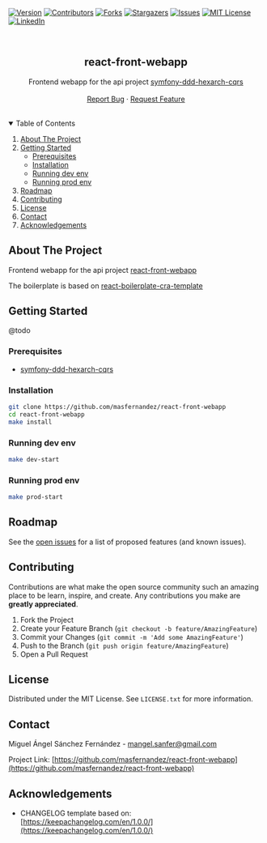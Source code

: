 [![Version][version-shield]][version]
[![Contributors][contributors-shield]][contributors-url]
[![Forks][forks-shield]][forks-url]
[![Stargazers][stars-shield]][stars-url]
[![Issues][issues-shield]][issues-url]
[![MIT License][license-shield]][license-url]
[![LinkedIn][linkedin-shield]][linkedin-url]


<br />

<h2 align="center">react-front-webapp</h3>
<p align="center">
    Frontend webapp for the api project <a href="https://github.com/masfernandez/symfony-ddd-hexarch-cqrs">symfony-ddd-hexarch-cqrs</a>
    <br /><br />
    <a href="https://github.com/masfernandez/react-front-webapp/issues">Report Bug</a>
    ·
    <a href="https://github.com/masfernandez/react-front-webapp/issues">Request Feature</a>
</p>

<br />

<details open="open">
  <summary>Table of Contents</summary>
  <ol>
    <li>
      <a href="#about-the-project">About The Project</a>
    </li>
    <li>
      <a href="#getting-started">Getting Started</a>
      <ul>
        <li><a href="#prerequisites">Prerequisites</a></li>
        <li><a href="#installation">Installation</a></li>
        <li><a href="#running-dev-env">Running dev env</a></li>
        <li><a href="#running-prod-env">Running prod env</a></li>
      </ul>
    </li>
    <li><a href="#roadmap">Roadmap</a></li>
    <li><a href="#contributing">Contributing</a></li>
    <li><a href="#license">License</a></li>
    <li><a href="#contact">Contact</a></li>
    <li><a href="#acknowledgements">Acknowledgements</a></li>
  </ol>
</details>


## About The Project

Frontend webapp for the api project [react-front-webapp](https://github.com/masfernandez/react-front-webapp) 

The boilerplate is based on [react-boilerplate-cra-template](https://github.com/react-boilerplate/react-boilerplate-cra-template)

## Getting Started

@todo

### Prerequisites

- [symfony-ddd-hexarch-cqrs](https://github.com/masfernandez/symfony-ddd-hexarch-cqrs)


### Installation
```bash
git clone https://github.com/masfernandez/react-front-webapp
cd react-front-webapp
make install
```

### Running dev env
```bash
make dev-start
```

### Running prod env
```bash
make prod-start
```

## Roadmap

See the [open issues](https://github.com/masfernandez/react-front-webapp/issues) for a list of proposed features (and known issues).


## Contributing

Contributions are what make the open source community such an amazing place to be learn, inspire, and create. Any contributions you make are **greatly appreciated**.

1. Fork the Project
2. Create your Feature Branch (`git checkout -b feature/AmazingFeature`)
3. Commit your Changes (`git commit -m 'Add some AmazingFeature'`)
4. Push to the Branch (`git push origin feature/AmazingFeature`)
5. Open a Pull Request

## License

Distributed under the MIT License. See `LICENSE.txt` for more information.

## Contact

Miguel Ángel Sánchez Fernández - mangel.sanfer@gmail.com

Project Link: [https://github.com/masfernandez/react-front-webapp](https://github.com/masfernandez/react-front-webapp)


## Acknowledgements

* CHANGELOG template based on: [https://keepachangelog.com/en/1.0.0/](https://keepachangelog.com/en/1.0.0/)

[version-shield]: https://img.shields.io/github/v/release/masfernandez/react-front-webapp?style=for-the-badge
[version]: https://github.com/masfernandez/react-front-webapp/releases

[contributors-shield]: https://img.shields.io/github/contributors/masfernandez/react-front-webapp.svg?style=for-the-badge
[contributors-url]: https://github.com/masfernandez/react-front-webapp/graphs/contributors

[forks-shield]: https://img.shields.io/github/forks/masfernandez/react-front-webapp.svg?style=for-the-badge
[forks-url]: https://github.com/masfernandez/react-front-webapp/network/members

[stars-shield]: https://img.shields.io/github/stars/masfernandez/react-front-webapp.svg?style=for-the-badge
[stars-url]: https://github.com/masfernandez/react-front-webapp/stargazers

[issues-shield]: https://img.shields.io/github/issues/masfernandez/react-front-webapp.svg?style=for-the-badge
[issues-url]: https://github.com/masfernandez/react-front-webapp/issues

[license-shield]: https://img.shields.io/github/license/masfernandez/react-front-webapp.svg?style=for-the-badge
[license-url]: https://github.com/masfernandez/react-front-webapp/blob/master/LICENSE.txt

[linkedin-shield]: https://img.shields.io/badge/-LinkedIn-black.svg?style=for-the-badge&logo=linkedin&colorB=555
[linkedin-url]: https://linkedin.com/in/masfernandez